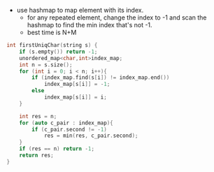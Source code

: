 - use hashmap to map element with its index. 
    - for any repeated element, change the index to -1 and scan the hashmap to find the min index that's not -1.
    - best time is N+M
    
```cpp
int firstUniqChar(string s) {
    if (s.empty()) return -1;
    unordered_map<char,int>index_map;
    int n = s.size();
    for (int i = 0; i < n; i++){
        if (index_map.find(s[i]) != index_map.end())
            index_map[s[i]] = -1;
        else
            index_map[s[i]] = i;
    }

    int res = n;
    for (auto c_pair : index_map){
        if (c_pair.second != -1)
            res = min(res, c_pair.second);
    }
    if (res == n) return -1;
    return res;
}
```
